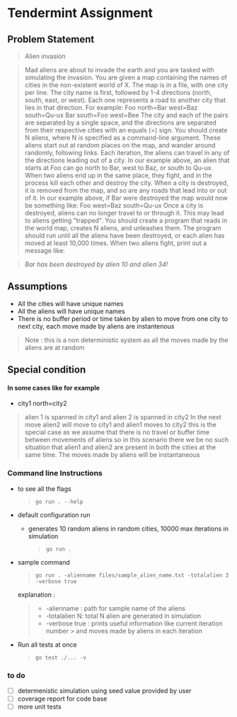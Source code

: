 # Tendermint Assignment

## Problem Statement
> Alien invasion

>Mad aliens are about to invade the earth and you are tasked with simulating the
invasion.
You are given a map containing the names of cities in the non-existent world of
X. The map is in a file, with one city per line. The city name is first,
followed by 1-4 directions (north, south, east, or west). Each one represents a
road to another city that lies in that direction.
For example:
Foo north=Bar west=Baz south=Qu-ux
Bar south=Foo west=Bee
The city and each of the pairs are separated by a single space, and the
directions are separated from their respective cities with an equals (=) sign.
You should create N aliens, where N is specified as a command-line argument.
These aliens start out at random places on the map, and wander around randomly,
following links. Each iteration, the aliens can travel in any of the directions
leading out of a city. In our example above, an alien that starts at Foo can go
north to Bar, west to Baz, or south to Qu-ux.
When two aliens end up in the same place, they fight, and in the process kill
each other and destroy the city. When a city is destroyed, it is removed from
the map, and so are any roads that lead into or out of it.
In our example above, if Bar were destroyed the map would now be something
like:
Foo west=Baz south=Qu-ux
Once a city is destroyed, aliens can no longer travel to or through it. This
may lead to aliens getting "trapped".
You should create a program that reads in the world map, creates N aliens, and
unleashes them. The program should run until all the aliens have been
destroyed, or each alien has moved at least 10,000 times. When two aliens
fight, print out a message like:

> *Bar has been destroyed by alien 10 and alien 34!*

## Assumptions
- All the cities will have unique names
- All the aliens will have unique names  
- There is no buffer period or time taken by alien to move from one city to next city, each move made by aliens are instantenous

> Note : this is a non deterministic system as all the moves made by the aliens are at random

## Special condition 
#### In some cases like for example 
- city1 north=city2
>alien 1 is spanned in city1 and alien 2 is spanned in city2 
In the next move alien2 will move to city1 and alien1 moves to city2 
this is the special case as we assume that there is no travel or buffer time between movements of aliens so in this scenario there we be no such situation that alien1 and alien2 are present in both the cities at the same time. The  moves made by aliens will be instantaneous


### Command line Instructions  
- to see all the flags
    >```
    >go run . --help
    >```

- default configuration run 
    - generates 10 random aliens in random cities, 10000 max iterations in simulation 
        >```
        >go run .
        >```
- sample command
    >```
    >go run . -alienname files/sample_alien_name.txt -totalalien 3 -verbose true      
    >```

    explanation :
    > - -alienname : path for sample name of the aliens
    > - -totalalien N: total N alien are generated in simulation
    > - -verbose true : prints useful information like current iteration number >   and    moves made by aliens in each iteration


- Run all tests at once 
    >```
    >go test ./... -v
    >```

### to do 
- [ ] determenistic simulation using seed value provided by user
- [ ] coverage report for code base 
- [ ] more unit tests
